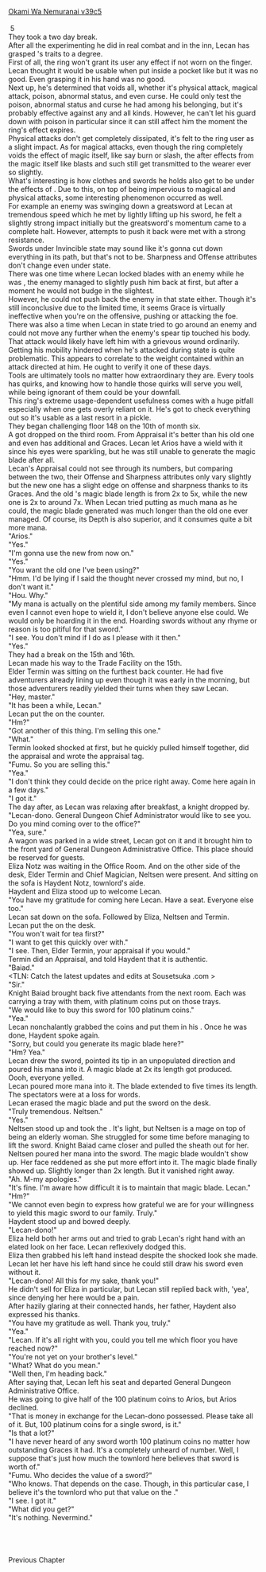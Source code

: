 [Okami Wa Nemuranai v39c5](https://www.sousetsuka.com/2021/03/okami-wa-nemuranai-395.html)
<br/><br/>
 5<br/>
They took a two day break.<br/>
After all the experimenting he did in real combat and in the inn, Lecan has grasped <Ring of Undying King>'s traits to a degree.<br/>
First of all, the ring won't grant its user any effect if not worn on the finger.<br/>
Lecan thought it would be usable when put inside a pocket like <Guardian Jewel of Zana> but it was no good. Even grasping it in his hand was no good.<br/>
Next up, he's determined that <Invincible> voids all, whether it's physical attack, magical attack, poison, abnormal status, and even curse. He could only test the poison, abnormal status and curse he had among his belonging, but it's probably effective against any and all kinds. However, he can't let his guard down with poison in particular since it can still affect him the moment the ring's effect expires.<br/>
Physical attacks don't get completely dissipated, it's felt to the ring user as a slight impact. As for magical attacks, even though the ring completely voids the effect of magic itself, like say burn or slash, the after effects from the magic itself like blasts and such still get transmitted to the wearer ever so slightly.<br/>
What's interesting is how clothes and swords he holds also get to be under the effects of <Invincible>. Due to this, on top of being impervious to magical and physical attacks, some interesting phenomenon occurred as well.<br/>
For example an enemy was swinging down a greatsword at Lecan at tremendous speed which he met by lightly lifting up his sword, he felt a slightly strong impact initially but the greatsword's momentum came to a complete halt. However, attempts to push it back were met with a strong resistance.<br/>
Swords under Invincible state may sound like it's gonna cut down everything in its path, but that's not to be. Sharpness and Offense attributes don't change even under <Invincible> state.<br/>
There was one time where Lecan locked blades with an enemy while he was <Invincible>, the enemy managed to slightly push him back at first, but after a moment he would not budge in the slightest.<br/>
However, he could not push back the enemy in that state either. Though it's still inconclusive due to the limited time, it seems <Invincible> Grace is virtually ineffective when you're on the offensive, pushing or attacking the foe.<br/>
There was also a time when Lecan in <Invincible> state tried to go around an enemy and could not move any further when the enemy's spear tip touched his body. That attack would likely have left him with a grievous wound ordinarily. Getting his mobility hindered when he's attacked during <Invincible> state is quite problematic. This appears to correlate to the weight contained within an attack directed at him. He ought to verify it one of these days.<br/>
Tools are ultimately tools no matter how extraordinary they are. Every tools has quirks, and knowing how to handle those quirks will serve you well, while being ignorant of them could be your downfall.<br/>
This ring's extreme usage-dependent usefulness comes with a huge pitfall especially when one gets overly reliant on it. He's got to check everything out so it's usable as a last resort in a pickle.<br/>
They began challenging floor 148 on the 10th of month six.<br/>
A <Comet Cutter> got dropped on the third room. From Appraisal it's better than his old one and even has additional <Damage Restoration> and <State Retention> Graces. Lecan let Arios have a wield with it since his eyes were sparkling, but he was still unable to generate the magic blade after all.<br/>
Lecan's Appraisal could not see through its numbers, but comparing between the two, their Offense and Sharpness attributes only vary slightly but the new one has a slight edge on offense and sharpness thanks to its Graces. And the old <Comet Cutter>'s magic blade length is from 2x to 5x, while the new one is 2x to around 7x. When Lecan tried putting as much mana as he could, the magic blade generated was much longer than the old one ever managed. Of course, its Depth is also superior, and it consumes quite a bit more mana.<br/>
"Arios."<br/>
"Yes."<br/>
"I'm gonna use the new <Comet Cutter> from now on."<br/>
"Yes."<br/>
"You want the old one I've been using?"<br/>
"Hmm. I'd be lying if I said the thought never crossed my mind, but no, I don't want it."<br/>
"Hou. Why."<br/>
"My mana is actually on the plentiful side among my family members. Since even I cannot even hope to wield it, I don't believe anyone else could. We would only be hoarding it in the end. Hoarding swords without any rhyme or reason is too pitiful for that sword."<br/>
"I see. You don't mind if I do as I please with it then."<br/>
"Yes."<br/>
They had a break on the 15th and 16th.<br/>
Lecan made his way to the Trade Facility on the 15th.<br/>
Elder Termin was sitting on the furthest back counter. He had five adventurers already lining up even though it was early in the morning, but those adventurers readily yielded their turns when they saw Lecan.<br/>
"Hey, master."<br/>
"It has been a while, Lecan."<br/>
Lecan put the <Comet Cutter> on the counter.<br/>
"Hm?"<br/>
"Got another of this thing. I'm selling this one."<br/>
"What."<br/>
Termin looked shocked at first, but he quickly pulled himself together, did the appraisal and wrote the appraisal tag.<br/>
"Fumu. So you are selling this."<br/>
"Yea."<br/>
"I don't think they could decide on the price right away. Come here again in a few days."<br/>
"I got it."<br/>
The day after, as Lecan was relaxing after breakfast, a knight dropped by.<br/>
"Lecan-dono. General Dungeon Chief Administrator would like to see you. Do you mind coming over to the office?"<br/>
"Yea, sure."<br/>
A wagon was parked in a wide street, Lecan got on it and it brought him to the front yard of General Dungeon Administrative Office. This place should be reserved for guests.<br/>
Eliza Notz was waiting in the Office Room. And on the other side of the desk, Elder Termin and Chief Magician, Neltsen were present. And sitting on the sofa is Haydent Notz, townlord's aide.<br/>
Haydent and Eliza stood up to welcome Lecan.<br/>
"You have my gratitude for coming here Lecan. Have a seat. Everyone else too."<br/>
Lecan sat down on the sofa. Followed by Eliza, Neltsen and Termin.<br/>
Lecan put the <Comet Cutter> on the desk.<br/>
"You won't wait for tea first?"<br/>
"I want to get this quickly over with."<br/>
"I see. Then, Elder Termin, your appraisal if you would."<br/>
Termin did an Appraisal, and told Haydent that it is authentic.<br/>
"Baiad."<br/>
<TLN: Catch the latest updates and edits at Sousetsuka .com ><br/>
"Sir."<br/>
Knight Baiad brought back five attendants from the next room. Each was carrying a tray with them, with platinum coins put on those trays.<br/>
"We would like to buy this sword for 100 platinum coins."<br/>
"Yea."<br/>
Lecan nonchalantly grabbed the coins and put them in his <Storage>. Once he was done, Haydent spoke again.<br/>
"Sorry, but could you generate its magic blade here?"<br/>
"Hm? Yea."<br/>
Lecan drew the sword, pointed its tip in an unpopulated direction and poured his mana into it. A magic blade at 2x its length got produced.<br/>
Oooh, everyone yelled.<br/>
Lecan poured more mana into it. The blade extended to five times its length.<br/>
The spectators were at a loss for words.<br/>
Lecan erased the magic blade and put the sword on the desk.<br/>
"Truly tremendous. Neltsen."<br/>
"Yes."<br/>
Neltsen stood up and took the <Comet Cutter>. It's light, but Neltsen is a mage on top of being an elderly woman. She struggled for some time before managing to lift the sword. Knight Baiad came closer and pulled the sheath out for her.<br/>
Neltsen poured her mana into the sword. The magic blade wouldn't show up. Her face reddened as she put more effort into it. The magic blade finally showed up. Slightly longer than 2x length. But it vanished right away.<br/>
"Ah. M-my apologies."<br/>
"It's fine. I'm aware how difficult it is to maintain that magic blade. Lecan."<br/>
"Hm?"<br/>
"We cannot even begin to express how grateful we are for your willingness to yield this magic sword to our family. Truly."<br/>
Haydent stood up and bowed deeply.<br/>
"Lecan-dono!"<br/>
Eliza held both her arms out and tried to grab Lecan's right hand with an elated look on her face. Lecan reflexively dodged this.<br/>
Eliza then grabbed his left hand instead despite the shocked look she made. Lecan let her have his left hand since he could still draw his sword even without it.<br/>
"Lecan-dono! All this for my sake, thank you!"<br/>
He didn't sell <Comet Cutter> for Eliza in particular, but Lecan still replied back with, 'yea', since denying her here would be a pain.<br/>
After hazily glaring at their connected hands, her father, Haydent also expressed his thanks.<br/>
"You have my gratitude as well. Thank you, truly."<br/>
"Yea."<br/>
"Lecan. If it's all right with you, could you tell me which floor you have reached now?"<br/>
"You're not yet on your brother's level."<br/>
"What? What do you mean."<br/>
"Well then, I'm heading back."<br/>
After saying that, Lecan left his seat and departed General Dungeon Administrative Office.<br/>
He was going to give half of the 100 platinum coins to Arios, but Arios declined.<br/>
"That is money in exchange for the <Comet Cutter> Lecan-dono possessed. Please take all of it. But, 100 platinum coins for a single sword, is it."<br/>
"Is that a lot?"<br/>
"I have never heard of any sword worth 100 platinum coins no matter how outstanding Graces it had. It's a completely unheard of number. Well, I suppose that's just how much the townlord here believes that sword is worth of."<br/>
"Fumu. Who decides the value of a sword?"<br/>
"Who knows. That depends on the case. Though, in this particular case, I believe it's the townlord who put that value on the <Comet Cutter>."<br/>
"I see. I got it."<br/>
"What did you get?"<br/>
"It's nothing. Nevermind."<br/>
 <br/>
 <br/>
 <br/>
 <br/>
Previous Chapter<br/>
 <br/>
